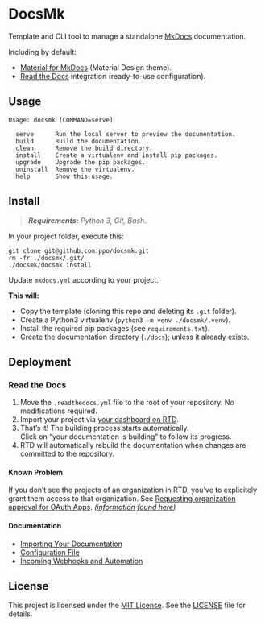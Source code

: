 # DocsMk

Template and CLI tool to manage a standalone [MkDocs](https://www.mkdocs.org/) documentation.

Including by default:

- [Material for MkDocs](https://squidfunk.github.io/mkdocs-material/) (Material Design theme).
- [Read the Docs](https://readthedocs.org/) integration (ready-to-use configuration).


## Usage

```
Usage: docsmk [COMMAND=serve]

  serve      Run the local server to preview the documentation.
  build      Build the documentation.
  clean      Remove the build directory.
  install    Create a virtualenv and install pip packages.
  upgrade    Upgrade the pip packages.
  uninstall  Remove the virtualenv.
  help       Show this usage.
```


## Install

> _**Requirements:** Python 3, Git, Bash._

In your project folder, execute this:

```
git clone git@github.com:ppo/docsmk.git
rm -fr ./docsmk/.git/
./docsmk/docsmk install
```

Update `mkdocs.yml` according to your project.


**This will:**

- Copy the template (cloning this repo and deleting its `.git` folder).
- Create a Python3 virtualenv (`python3 -m venv ./docsmk/.venv`).
- Install the required pip packages (see `requirements.txt`).
- Create the documentation directory (`./docs`); unless it already exists.


## Deployment

### Read the Docs

1. Move the `.readthedocs.yml` file to the root of your repository. No modifications required.
2. Import your project via [your dashboard on RTD](https://readthedocs.org/dashboard/).
3. That’s it! The building process starts automatically.  
   Click on “your documentation is building” to follow its progress.
4. RTD will automatically rebuild the documentation when changes are committed to the repository.


#### Known Problem

If you don’t see the projects of an organization in RTD, you’ve to explicitely grant them access
to that organization.
See [Requesting organization approval for OAuth Apps](https://docs.github.com/en/github/setting-up-and-managing-your-github-user-account/requesting-organization-approval-for-oauth-apps).
_([information found here](https://github.com/readthedocs/readthedocs.org/issues/2044#issuecomment-405940573))_


#### Documentation

- [Importing Your Documentation](https://docs.readthedocs.io/en/stable/intro/import-guide.html)
- [Configuration File](https://docs.readthedocs.io/en/stable/config-file/index.html)
- [Incoming Webhooks and Automation](https://docs.readthedocs.io/en/stable/webhooks.html)


## License

This project is licensed under the [MIT License](https://choosealicense.com/licenses/mit/).
See the [LICENSE](./LICENSE) file for details.
